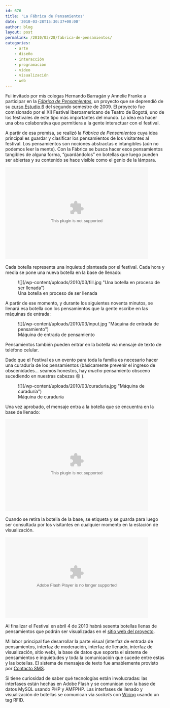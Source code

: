 ```yaml
---
id: 676
title: 'La Fábrica de Pensamientos'
date: '2010-03-28T15:30:37+00:00'
author: blog
layout: post
permalink: /2010/03/28/fabrica-de-pensamientos/
categories:
    - arte
    - diseño
    - interacción
    - programación
    - video
    - visualización
    - web
---
```


Fui invitado por mis colegas Hernando Barragán y Annelie Franke a participar en la *[Fábrica de Pensamientos](http://loquesefabrica.com)*, un proyecto que se deprendió de su [curso Estudio 6](http://designblog.uniandes.edu.co/blogs/dise3135/) del segundo semestre de 2009. El proyecto fue comisionado por el XII Festival Iberoamericano de Teatro de Bogotá, uno de los festivales de este tipo más importantes del mundo. La idea era hacer una obra colaborativa que permitiera a la gente interactuar con el festival.

A partir de esa premisa, se realizó la *Fábrica de Pensamientos* cuya idea principal es guardar y clasificar los pensamientos de los visitantes al festival. Los pensamientos son nociones abstractas e intangibles (aún no podemos leer la mente). Con la Fábrica se busca hacer esos pensamientos tangibles de alguna forma, “guardándolos” en botellas que luego pueden ser abiertas y su contenido se hace visible como el genio de la lámpara.

<object classid="clsid:02bf25d5-8c17-4b23-bc80-d3488abddc6b" codebase="http://www.apple.com/qtactivex/qtplugin.cab#version=6,0,2,0" height="288" width="450"><param name="autoplay" value="false"></param><param name="loop" value="false"></param><param name="controller" value="true"></param><param name="src" value="/wp-content/uploads/2010/03/visualizador.m4v"></param><embed autoplay="false" controller="true" height="288" loop="false" src="/wp-content/uploads/2010/03/visualizador.m4v" type="video/quicktime" width="450"></embed></object>

Cada botella representa una inquietud planteada por el festival. Cada hora y media se pone una nueva botella en la base de llenado:

<figure aria-describedby="caption-attachment-705" class="wp-caption alignnone" id="attachment_705" style="width: 450px">![](/wp-content/uploads/2010/03/fill.jpg "Una botella en proceso de ser llenada")<figcaption class="wp-caption-text" id="caption-attachment-705">Una botella en proceso de ser llenada</figcaption></figure>

A partir de ese momento, y durante los siguientes noventa minutos, se llenará esa botella con los pensamientos que la gente escribe en las máquinas de entrada:

<figure aria-describedby="caption-attachment-703" class="wp-caption alignnone" id="attachment_703" style="width: 450px">![](/wp-content/uploads/2010/03/input.jpg "Máquina de entrada de pensamiento")<figcaption class="wp-caption-text" id="caption-attachment-703">Máquina de entrada de pensamiento</figcaption></figure>

Pensamientos también pueden entrar en la botella vía mensaje de texto de teléfono celular.

Dado que el Festival es un evento para toda la familia es necesario hacer una curaduría de los pensamientos (básicamente prevenir el ingreso de obscenidades… seamos honestos, hay *mucho* pensamiento obsceno sucediendo en nuestras cabezas 😛 ).

<figure aria-describedby="caption-attachment-710" class="wp-caption alignnone" id="attachment_710" style="width: 450px">![](/wp-content/uploads/2010/03/curaduria.jpg "Máquina de curaduría")<figcaption class="wp-caption-text" id="caption-attachment-710">Máquina de curaduría</figcaption></figure>

Una vez aprobado, el mensaje entra a la botella que se encuentra en la base de llenado:

<object classid="clsid:02bf25d5-8c17-4b23-bc80-d3488abddc6b" codebase="http://www.apple.com/qtactivex/qtplugin.cab#version=6,0,2,0" height="288" width="450"><param name="autoplay" value="false"></param><param name="loop" value="false"></param><param name="controller" value="true"></param><param name="src" value="/wp-content/uploads/2010/03/llenado.m4v"></param><embed autoplay="false" controller="true" height="288" loop="false" src="/wp-content/uploads/2010/03/llenado.m4v" type="video/quicktime" width="450"></embed></object>

Cuando se retira la botella de la base, se etiqueta y se guarda para luego ser consultada por los visitantes en cualquier momento en la estación de visualización.

<object classid="clsid:d27cdb6e-ae6d-11cf-96b8-444553540000" codebase="http://download.macromedia.com/pub/shockwave/cabs/flash/swflash.cab#version=6,0,40,0" height="253" width="450"><param name="data" value="http://www.flickr.com/apps/video/stewart.swf?v=71377"></param><param name="flashvars" value="intl_lang=en-us&photo_secret=721f3e0226&photo_id=4470994212"></param><param name="bgcolor" value="#000000"></param><param name="allowFullScreen" value="true"></param><param name="src" value="http://www.flickr.com/apps/video/stewart.swf?v=71377"></param><param name="allowfullscreen" value="true"></param><embed allowfullscreen="true" bgcolor="#000000" data="http://www.flickr.com/apps/video/stewart.swf?v=71377" flashvars="intl_lang=en-us&photo_secret=721f3e0226&photo_id=4470994212" height="253" src="//www.flickr.com/apps/video/stewart.swf?v=71377" type="application/x-shockwave-flash" width="450"></embed></object>

Al finalizar el Festival en abril 4 de 2010 habrá sesenta botellas llenas de pensamientos que podrán ser visualizadas en el [sitio web del proyecto](http://loquesefabrica.com).

Mi labor principal fue desarrollar la parte visual (interfaz de entrada de pensamientos, interfaz de moderación, interfaz de llenado, interfaz de visualización, sitio web), la base de datos que soporta el sistema de pensamientos e inquietudes y toda la comunicación que sucede entre estas y las botellas. El sistema de mensajes de texto fue amablemente provisto por [Contacto SMS](http://www.contactosms.com.co).

Si tiene curiosidad de saber qué tecnologías están involucradas: las interfases están hechas en Adobe Flash y se comunican con la base de datos MySQL usando PHP y AMFPHP. Las interfases de llenado y visualización de botellas se comunican vía *sockets* con [Wiring](http://wiring.org.co/) usando un tag RFID.